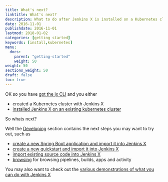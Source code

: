 ```yaml
---
title: What's next?
linktitle: What's next?
description: What to do after Jenkins X is installed on a Kubernetes cluster
date: 2016-11-01
publishdate: 2016-11-01
lastmod: 2018-01-02
categories: [getting started]
keywords: [install,kubernetes]
menu:
  docs:
    parent: "getting-started"
    weight: 50
weight: 50
sections_weight: 50
draft: false
toc: true
---
```


OK so you have [got the jx CLI](/getting-started/install/) and you either

* created a Kubernetes cluster with Jenkins X
* [installed Jenkins X on an existing kubernetes cluster](/getting-started/install-on-cluster/)

So whats next?

Well the [Developing](/developing/) section contains the next steps you may want to try out, such as

* [create a new Spring Boot application and import it into Jenkins X](/developing/create-spring/) 
* [create a new quickstart and import it into Jenkins X](/developing/create-quickstart/)
* [import existing source code into Jenkins X](/developing/import/)
* [browsing](/developing/browsing/) for browsing pipelines, builds, apps and activity

You may also want to check out the [various demonstrations of what you can do with Jenkins X](/demos/)

